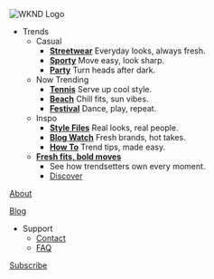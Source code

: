 ![WKND Logo](/media_1ed978beab279953a7181b9684e0d2f43e30ea32c.png)

- Trends
  - Casual
    - **[Streetwear](/)** Everyday looks, always fresh.
    - **[Sporty](/)** Move easy, look sharp.
    - **[Party](/)** Turn heads after dark.
  - Now Trending
    - **[Tennis](/)** Serve up cool style.
    - **[Beach](/)** Chill fits, sun vibes.
    - **[Festival](/)** Dance, play, repeat.
  - Inspo
    - **[Style Files](/)** Real looks, real people.
    - **[Blog Watch](/)** Fresh brands, hot takes.
    - **[How To](/)** Trend tips, made easy.
  - **[Fresh fits, bold moves](/)**
    - See how trendsetters own every moment.
    - [Discover](/)

[About](/fashion-trends-of-the-season)

[Blog](/fashion-insights)

- Support
  - [Contact](/faq)
  - [FAQ](/faq)

[Subscribe](#)